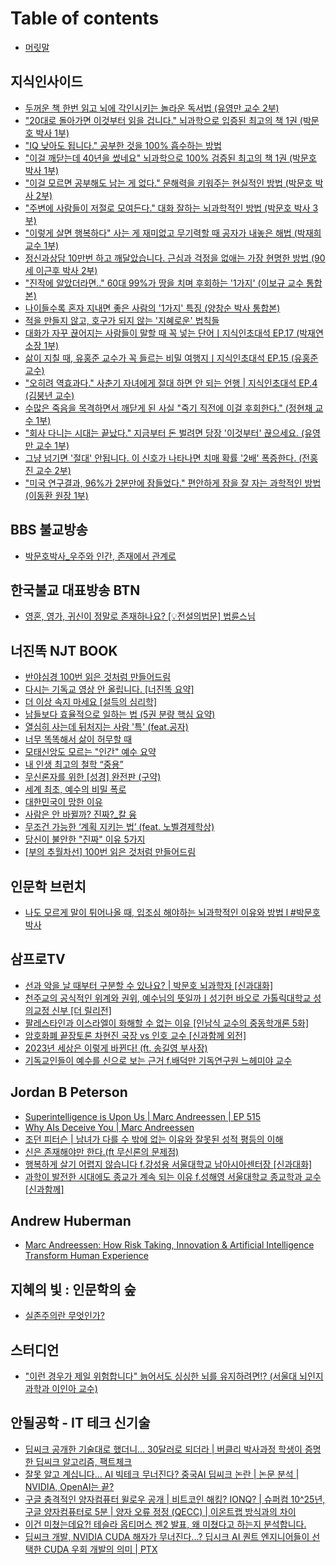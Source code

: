 # Table of contents

* [머릿말](README.md)

## 지식인사이드 <a href="#knowledgeins_kr" id="knowledgeins_kr"></a>

* [두꺼운 책 한번 읽고 뇌에 각인시키는 놀라운 독서법 (유영만 교수 2부)](knowledgeins_kr/an-amazing-reading-method.md)
* ["20대로 돌아가면 이것부터 읽을 겁니다." 뇌과학으로 입증된 최고의 책 1권 (박문호 박사 1부)](knowledgeins_kr/when-i-go-back-to-my-20s.md)
* ["IQ 낮아도 됩니다." 공부한 것을 100% 흡수하는 방법](knowledgeins_kr/its-okay-to-have-a-low-iq.md)
* ["이걸 깨닫는데 40년을 썼네요" 뇌과학으로 100% 검증된 최고의 책 1권 (박문호 박사 1부)](knowledgeins_kr/it-took-me-40-years-to-realize-this.md)
* ["이걸 모르면 공부해도 남는 게 없다." 문해력을 키워주는 현실적인 방법 (박문호 박사 2부)](knowledgeins_kr/if-you-dont-know-this.md)
* ["주변에 사람들이 저절로 모여든다." 대화 잘하는 뇌과학적인 방법  (박문호 박사 3부)](knowledgeins_kr/people-will-gather-around-you-on-their-own.md)
* ["이렇게 살면 행복하다" 사는 게 재미없고 무기력할 때 공자가 내놓은 해법 (박재희 교수 1부)](knowledgeins_kr/im-happy-living-like-this.md)
* [정신과상담 10만번 하고 깨달았습니다. 근심과 걱정을 없애는 가장 현명한 방법 (90세 이근후 박사 2부)](knowledgeins_kr/the-wisest-way-to-get-rid-of-worries-and-concerns.md)
* ["진작에 알았더라면.." 60대 99%가 땅을 치며 후회하는 '1가지' (이보규 교수 통합본)](knowledgeins_kr/1-thing-that-99-of-people-in-their-60s-regret.md)
* [나이들수록 혼자 지내면 좋은 사람의 '1가지' 특징 (양창순 박사 통합본)](knowledgeins_kr/1-characteristic-of-people-who-are-better-off-alone-as-they-get-older.md)
* [적을 만들지 않고, 호구가 되지 않는 '지혜로운' 법칙들](knowledgeins_kr/wise-rules-for-not-making-enemies-and-not-becoming-a-fool.md)
* [대화가 자꾸 끊어지는 사람들이 말할 때 꼭 넣는 단어ㅣ지식인초대석 EP.17 (박재연 소장 1부)](knowledgeins_kr/a-word-that-people-who-keep-interrupting-each-other-when-they-talk-always-use.md)
* [삶이 지칠 때, 유홍준 교수가 꼭 들르는 비밀 여행지ㅣ지식인초대석 EP.15 (유홍준 교수)](knowledgeins_kr/when-life-gets-tiring-professor-yoo-hong-joons-secret-travel-destination.md)
* ["오히려 역효과다." 사춘기 자녀에게 절대 하면 안 되는 언행 | 지식인초대석 EP.4 (김붕년 교수)](knowledgeins_kr/things-you-should-never-say-to-your-teenage-child.md)
* [수많은 죽음을 목격하면서 깨닫게 된 사실 "죽기 직전에 이걸 후회한다." (정현채 교수 1부)](knowledgeins_kr/i-regret-this-right-before-i-die.md)
* ["회사 다니는 시대는 끝났다." 지금부터 돈 벌려면 당장 '이것부터' 끊으세요. (유영만 교수 1부)](knowledgeins_kr/the-era-of-going-to-work-is-over.md)
* [그냥 넘기면 '절대' 안됩니다. 이 신호가 나타나면 치매 확률 '2배' 폭증한다. (전홍진 교수 2부)](knowledgeins_kr/when-this-sign-appears-the-risk-of-dementia-increases-by-2-times.md)
* ["미국 연구결과, 96%가 2분만에 잠들었다." 편안하게 잠을 잘 자는 과학적인 방법 (이동환 원장 1부)](knowledgeins_kr/scientific-ways-to-sleep-well-and-restfully.md)

## BBS 불교방송 <a href="#bbskorea" id="bbskorea"></a>

* [박문호박사\_우주와 인간, 존재에서 관계로](bbskorea/the-universe-and-humans-from-existence-to-relationship.md)

## 한국불교 대표방송 BTN <a href="#btnworld" id="btnworld"></a>

* [영혼, 영가, 귀신이 정말로 존재하나요? \[💡전설의법문\] 법륜스님](btnworld/do-souls-spirits-and-ghosts-really-exist.md)

## 너진똑 NJT BOOK

* [반야심경 100번 읽은 것처럼 만들어드림](njt-book/ill-make-it-seem-like-youve-read-the-heart-sutra-100-times.md)
* [다시는 기독교 영상 안 올립니다. \[너진똑 요약\]](njt-book/i-will-never-upload-christian-videos-again.md)
* [더 이상 속지 마세요 \[설득의 심리학\]](njt-book/dont-be-fooled-any-longer-psychology-of-persuasion.md)
* [남들보다 효율적으로 일하는 법 (5권 분량 핵심 요약)](njt-book/how-to-work-more-efficiently-than-others.md)
* [열심히 사는데 뒤처지는 사람 '특' (feat.공자)](njt-book/a-person-who-works-hard-but-falls-behind.md)
* [너무 똑똑해서 삶이 허무할 때](njt-book/when-youre-so-smart-that-life-seems-meaningless.md)
* [모태신앙도 모르는 "인간" 예수 요약](njt-book/summary-of-jesus-a-human-who-does-not-even-know-the-original-religion.md)
* [내 인생 최고의 철학 “중용”](njt-book/the-best-philosophy-of-my-life-the-doctrine-of-the-mean.md)
* [무신론자를 위한 \[성경\] 완전판 (구약)](njt-book/bible-complete-edition-old-testament-for-atheists.md)
* [세계 최초, 예수의 비밀 폭로](njt-book/worlds-first-jesus-secret-revealed.md)
* [대한민국이 망한 이유](njt-book/why-south-korea-failed.md)
* [사람은 안 바뀔까? 진짜?\_칼 융](njt-book/people-dont-change-really-carl-jung.md)
* [무조건 가능한 ‘계획 지키는 법’ (feat. 노벨경제학상)](njt-book/how-to-keep-a-plan-that-is-absolutely-possible.md)
* [당신이 불안한 "진짜" 이유 5가지](njt-book/5-real-reasons-youre-anxious.md)
* [\[부의 추월차선\] 100번 읽은 것처럼 만들어드림](njt-book/wealth-fast-lane.md)

## 인문학 브런치 <a href="#btnworld" id="btnworld"></a>

* [나도 모르게 말이 튀어나올 때, 입조심 해야하는 뇌과학적인 이유와 방법 l #박문호 박사](btnworld-1/when-words-come-out-without-you-knowing.md)

## 삼프로TV <a href="#3protv" id="3protv"></a>

* [선과 악을 날 때부터 구분할 수 있나요? | 박문호 뇌과학자 \[신과대화\]](3protv/can-you-distinguish-between-good-and-evil-from-birth.md)
* [천주교의 공식적인 위계와 권위, 예수님의 뜻일까ㅣ성기헌 바오로 가톨릭대학교 성의교정 신부 \[더 릴리전\]](3protv/the-official-hierarchy-and-authority-of-the-catholic-church.md)
* [팔레스타인과 이스라엘이 화해할 수 없는 이유 \[인남식 교수의 중동학개론 5화\]](3protv/why-palestine-and-israel-cannot-reconcile.md)
* [암호화폐 끝장토론 차현진 국장 vs 인호 교수 \[신과함께 외전\]](3protv/cryptocurrency-end-debate.md)
* [2023년 세상은 이렇게 바뀐다! (ft. 송길영 부사장)](3protv/this-is-how-the-world-will-change-in-2023.md)
* [기독교인들이 예수를 신으로 보는 근거 f.배덕만 기독연구원 느헤미야 교수](3protv/the-basis-on-which-christians-view-jesus-as-god.md)

## Jordan B Peterson

* [Superintelligence is Upon Us | Marc Andreessen | EP 515](jordan-b-peterson/superintelligence-is-upon-us.md)
* [Why AIs Deceive You | Marc Andreessen](jordan-b-peterson/why-ais-deceive-you.md)
* [조던 피터슨 | 남녀가 다를 수 밖에 없는 이유와 잘못된 성적 평등의 이해](jordan-b-peterson/why-men-and-women-must-be-different.md)
* [신은 존재해야만 한다.(ft 무신론의 문제점)](jordan-b-peterson/god-must-exist.md)
* [행복하게 살기 어렵지 않습니다 f.강성용 서울대학교 남아시아센터장 \[신과대화\]](jordan-b-peterson/its-not-hard-to-live-happily.md)
* [과학이 발전한 시대에도 종교가 계속 되는 이유 f.성해영 서울대학교 종교학과 교수 \[신과함께\]](jordan-b-peterson/why-religion-continues-even-in-an-age-of-scientific-advancement.md)

## &#x20;Andrew Huberman

* [Marc Andreessen: How Risk Taking, Innovation & Artificial Intelligence Transform Human Experience](andrew-huberman/how-risk-taking-innovation-artificial-intelligence-transform-human-experience.md)

## 지혜의 빛 : 인문학의 숲 <a href="#xhsja" id="xhsja"></a>

* [실존주의란 무엇인가?](xhsja/what-is-existentialism.md)

## 스터디언 <a href="#studian365" id="studian365"></a>

* ["이런 경우가 제일 위험합니다" 늙어서도 싱싱한 뇌를 유지하려면!? (서울대 뇌인지과학과 이인아 교수)](studian365/how-to-maintain-a-fresh-brain-even-in-old-age.md)

## 안될공학 - IT 테크 신기술 <a href="#unrealtech" id="unrealtech"></a>

* [딥씨크 공개한 기술대로 했더니... 30달러로 되더라 | 버클리 박사과정 학생이 증명한 딥씨크 알고리즘, 팩트체크](unrealtech/if-you-do-it-according-to-the-technology-released-by-deepseek.md)
* [잘못 알고 계십니다... AI 빅테크 무너진다? 중국AI 딥씨크 논란 | 논문 분석 | NVIDIA, OpenAI는 끝?](unrealtech/youre-mistaken-ai-big-tech-is-collapsing.md)
* [구글 충격적인 양자컴퓨터 윌로우 공개 | 비트코인 해킹? IONQ? | 슈퍼컴 10^25년, 구글 양자컴퓨터로 5분 | 양자 오류 정정 (QECC) | 이온트랩 방식과의 차이](unrealtech/google-unveils-shocking-quantum-computer-willow.md)
* [이건 미쳤는데요?! 테슬라 옵티머스 젠2 발표, 왜 미쳤다고 하는지 분석합니다.](unrealtech/this-is-crazy-tesla-optimus-gen2-announced.md)
* [딥씨크 개발, NVIDIA CUDA 해자가 무너진다…? 딥시크 AI 퀀트 엔지니어들이 선택한 CUDA 우회 개발의 의미 | PTX](unrealtech/deepseeker-development-nvidia-cuda-moat-collapses.md)
